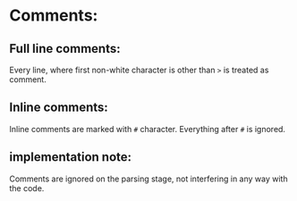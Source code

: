# Comments:
## Full line comments:
Every line, where first non-white character is other than `>` is treated as comment.
## Inline comments:
Inline comments are marked with `#` character. Everything after `#` is ignored.

## implementation note:
Comments are ignored on the parsing stage, not interfering in any way with the code.
